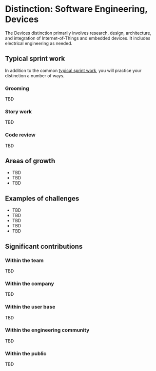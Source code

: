 # Distinction: Software Engineering, Devices

The Devices distinction primarily involves research, design, architecture, and integration of Internet-of-Things and embedded devices. It includes electrical engineering as needed.

## Typical sprint work

In addition to the common [typical sprint work](Common.md#typical-sprint-work), you will practice your distinction a number of ways.


### Grooming

TBD

### Story work

TBD

### Code review

TBD

## Areas of growth

* TBD
* TBD
* TBD

## Examples of challenges

* TBD
* TBD
* TBD
* TBD
* TBD

## Significant contributions

### Within the team

TBD

### Within the company

TBD

### Within the user base

TBD

### Within the engineering community

TBD

### Within the public

TBD
